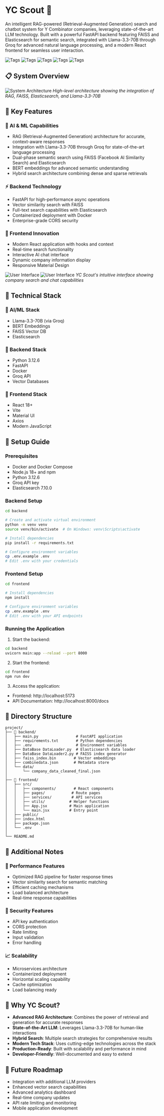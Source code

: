 # YC Scout 🚀

An intelligent RAG-powered (Retrieval-Augmented Generation) search and chatbot system for Y Combinator companies, leveraging state-of-the-art LLM technology. Built with a powerful FastAPI backend featuring FAISS and Elasticsearch for semantic search, integrated with Llama-3.3-70B through Groq for advanced natural language processing, and a modern React frontend for seamless user interaction.

![Tags](https://img.shields.io/badge/Tech-RAG-blue)
![Tags](https://img.shields.io/badge/AI-Llama_3.3_70B-green)
![Tags](https://img.shields.io/badge/Search-Semantic-yellow)
![Tags](https://img.shields.io/badge/Stack-Full_Stack-red)
![Tags](https://img.shields.io/badge/Architecture-Microservices-purple)

## 📋 System Overview

![System Architecture](images/architecture.png)
*High-level architecture showing the integration of RAG, FAISS, Elasticsearch, and Llama-3.3-70B*

## 🌟 Key Features

### 🤖 AI & ML Capabilities
- RAG (Retrieval-Augmented Generation) architecture for accurate, context-aware responses
- Integration with Llama-3.3-70B through Groq for state-of-the-art language processing
- Dual-phase semantic search using FAISS (Facebook AI Similarity Search) and Elasticsearch
- BERT embeddings for advanced semantic understanding
- Hybrid search architecture combining dense and sparse retrievals

### ⚡ Backend Technology
- FastAPI for high-performance async operations
- Vector similarity search with FAISS
- Full-text search capabilities with Elasticsearch
- Containerized deployment with Docker
- Enterprise-grade CORS security

### 🎯 Frontend Innovation
- Modern React application with hooks and context
- Real-time search functionality
- Interactive AI chat interface
- Dynamic company information display
- Responsive Material Design

![User Interface](images/img2.png)
![User Interface](images/img1.png)
*YC Scout's intuitive interface showing company search and chat capabilities*

## 🔧 Technical Stack

### 🧠 AI/ML Stack
- Llama-3.3-70B (via Groq)
- BERT Embeddings
- FAISS Vector DB
- Elasticsearch

### 🔄 Backend Stack
- Python 3.12.6
- FastAPI
- Docker
- Groq API
- Vector Databases

### 💫 Frontend Stack
- React 18+
- Vite
- Material UI
- Axios
- Modern JavaScript

## 🚀 Setup Guide

### Prerequisites
- Docker and Docker Compose
- Node.js 18+ and npm
- Python 3.12.6
- Groq API key
- Elasticsearch 7.10.0

### Backend Setup
```bash
cd backend

# Create and activate virtual environment
python -m venv venv
source venv/bin/activate  # On Windows: venv\Scripts\activate

# Install dependencies
pip install -r requirements.txt

# Configure environment variables
cp .env.example .env
# Edit .env with your credentials
```

### Frontend Setup
```bash
cd frontend

# Install dependencies
npm install

# Configure environment variables
cp .env.example .env
# Edit .env with your API endpoints
```

### Running the Application
1. Start the backend:
```bash
cd backend
uvicorn main:app --reload --port 8000
```

2. Start the frontend:
```bash
cd frontend
npm run dev
```

3. Access the application:
- Frontend: http://localhost:5173
- API Documentation: http://localhost:8000/docs

## 📁 Directory Structure
```
project/
├── 🔹 backend/
│   ├── main.py                 # FastAPI application
│   ├── requirements.txt        # Python dependencies
│   ├── .env                    # Environment variables
│   ├── DataBase DataLoader.py  # Elasticsearch data loader
│   ├── DataBase DataLoader2.py # FAISS index generator
│   ├── faiss_index.bin        # Vector embeddings
│   ├── combinedata.json       # Metadata store
│   └── data/
│       └── company_data_cleaned_final.json
│
├── 🔸 frontend/
│   ├── src/
│   │   ├── components/        # React components
│   │   ├── pages/            # Route pages
│   │   ├── services/         # API services
│   │   ├── utils/           # Helper functions
│   │   ├── App.jsx          # Main application
│   │   └── main.jsx         # Entry point
│   ├── public/
│   ├── index.html
│   ├── package.json
│   └── .env
│
└── README.md
```

## 📝 Additional Notes

### 🚀 Performance Features
- Optimized RAG pipeline for faster response times
- Vector similarity search for semantic matching
- Efficient caching mechanisms
- Load balanced architecture
- Real-time response capabilities

### 🔐 Security Features
- API key authentication
- CORS protection
- Rate limiting
- Input validation
- Error handling

### 📈 Scalability
- Microservices architecture
- Containerized deployment
- Horizontal scaling capability
- Cache optimization
- Load balancing ready

## 🌟 Why YC Scout?
- **Advanced RAG Architecture**: Combines the power of retrieval and generation for accurate responses
- **State-of-the-Art LLM**: Leverages Llama-3.3-70B for human-like interactions
- **Hybrid Search**: Multiple search strategies for comprehensive results
- **Modern Tech Stack**: Uses cutting-edge technologies across the stack
- **Production-Ready**: Built with scalability and performance in mind
- **Developer-Friendly**: Well-documented and easy to extend

## 🔮 Future Roadmap
- Integration with additional LLM providers
- Enhanced vector search capabilities
- Advanced analytics dashboard
- Real-time company updates
- API rate limiting and monitoring
- Mobile application development